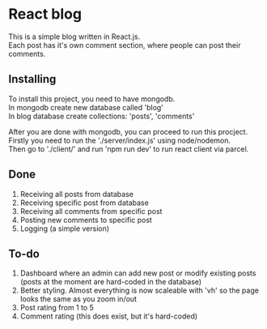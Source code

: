 # React blog
This is a simple blog written in React.js.  
Each post has it's own comment section, where people can post their comments.  

## Installing
To install this project, you need to have mongodb.  
In mongodb create new database called 'blog'  
In blog database create collections: 'posts', 'comments'  

After you are done with mongodb, you can proceed to run this procject.  
Firstly you need to run the './server/index.js' using node/nodemon.  
Then go to './client/' and run 'npm run dev' to run react client via parcel.  

## Done
1) Receiving all posts from database  
2) Receiving specific post from database  
3) Receiving all comments from specific post  
4) Posting new comments to specific post  
5) Logging (a simple version)  

## To-do
1) Dashboard where an admin can add new post or modify existing posts (posts at the moment are hard-coded in the database)  
2) Better styling. Almost everything is now scaleable with 'vh' so the page looks the same as you zoom in/out  
3) Post rating from 1 to 5  
4) Comment rating (this does exist, but it's hard-coded)